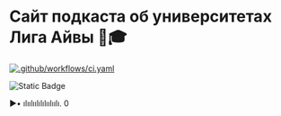 # Сайт подкаста об университетах Лига Айвы 🏫🎓

[![.github/workflows/ci.yaml](https://github.com/pages-themes/merlot/actions/workflows/ci.yaml/badge.svg)](https://github.com/pages-themes/merlot/actions/workflows/ci.yaml) 

![Static Badge](https://img.shields.io/badge/podcast-8A2BE2)

▶• ılıılıılılılıılıılı. 0

